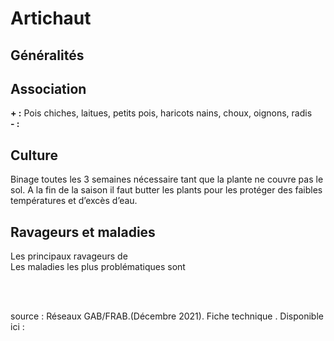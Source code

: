 # Artichaut

## Généralités  


## Association  

**+ :** Pois chiches, laitues, petits pois, haricots nains, choux, oignons, radis  
**- :** 

## Culture  

Binage toutes les 3 semaines nécessaire tant que la plante ne couvre pas le sol. A la fin de la saison il faut butter les plants pour les protéger des faibles températures et d’excès d’eau.  

## Ravageurs et maladies  

Les principaux ravageurs de   
Les maladies les plus problématiques sont
  
<br>  
<br>
      
source : Réseaux GAB/FRAB.(Décembre 2021). Fiche technique . Disponible ici : 



